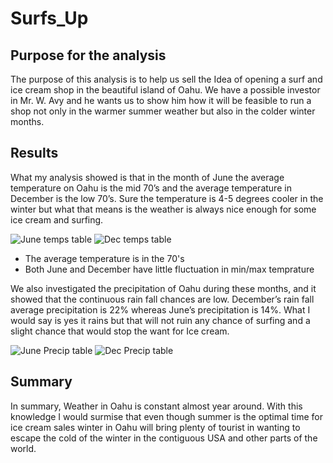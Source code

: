 # Surfs_Up

## Purpose for the analysis

The purpose of this analysis is to help us sell the Idea of opening a surf and ice cream shop in the beautiful island of Oahu. We have a possible investor in Mr. W. Avy and he wants us to show him how it will be feasible to run a shop not only in the warmer summer weather but also in the colder winter months.

## Results
What my analysis showed is that in the month of June the average temperature on Oahu is the mid 70’s and the average temperature in December is the low 70’s. Sure the temperature is 4-5 degrees cooler in the winter but what that means is the weather is always nice enough for some ice cream and surfing. 

![June temps table](https://user-images.githubusercontent.com/100821974/168487696-07b4e502-79fe-4ac3-9f40-c7bddbd52ebb.png)
![Dec temps table](https://user-images.githubusercontent.com/100821974/168487703-a30fdc79-9b8b-4338-ba3f-4bbf5efc3525.png)

  - The average temperature is in the 70's
  - Both June and December have little fluctuation in min/max temprature

We also investigated the precipitation of Oahu during these months, and it showed that the continuous rain fall chances are low. December’s rain fall average precipitation is 22% whereas June’s precipitation is 14%. What I would say is yes it rains but that will not ruin any chance of surfing and a slight chance that would stop the want for Ice cream. 

![June Precip table](https://user-images.githubusercontent.com/100821974/168487734-28fa3b84-6843-48a7-8f55-5724999cc98a.png)
![Dec Precip table](https://user-images.githubusercontent.com/100821974/168487744-c1f9e103-49dd-4b8b-8706-5af84dad66bc.png)


## Summary
In summary, Weather in Oahu is constant almost year around. With this knowledge I would surmise that even though summer is the optimal time for ice cream sales winter in Oahu will bring plenty of tourist in wanting to escape the cold of the winter in the contiguous USA and other parts of the world.
